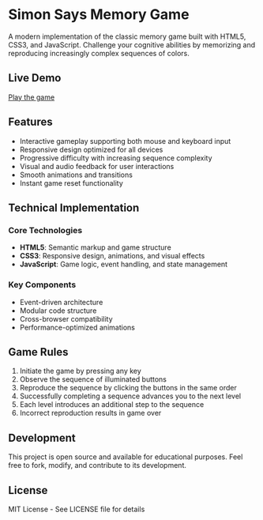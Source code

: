 # Simon Says Memory Game

A modern implementation of the classic memory game built with HTML5, CSS3, and JavaScript. Challenge your cognitive abilities by memorizing and reproducing increasingly complex sequences of colors.

## Live Demo

[Play the game](https://nicksboson.github.io/SIMON-SAYS/)

## Features

- Interactive gameplay supporting both mouse and keyboard input
- Responsive design optimized for all devices
- Progressive difficulty with increasing sequence complexity
- Visual and audio feedback for user interactions
- Smooth animations and transitions
- Instant game reset functionality

## Technical Implementation

### Core Technologies
- **HTML5**: Semantic markup and game structure
- **CSS3**: Responsive design, animations, and visual effects
- **JavaScript**: Game logic, event handling, and state management

### Key Components
- Event-driven architecture
- Modular code structure
- Cross-browser compatibility
- Performance-optimized animations

## Game Rules

1. Initiate the game by pressing any key
2. Observe the sequence of illuminated buttons
3. Reproduce the sequence by clicking the buttons in the same order
4. Successfully completing a sequence advances you to the next level
5. Each level introduces an additional step to the sequence
6. Incorrect reproduction results in game over

## Development

This project is open source and available for educational purposes. Feel free to fork, modify, and contribute to its development.

## License

MIT License - See LICENSE file for details

